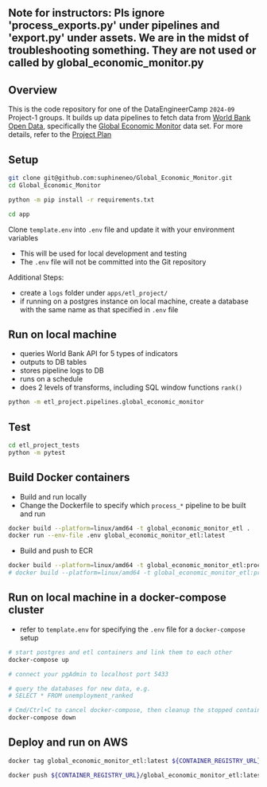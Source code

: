 ## Note for instructors: Pls ignore 'process_exports.py' under pipelines and 'export.py' under assets. We are in the midst of troubleshooting something. They are not used or called by global_economic_monitor.py

## Overview

This is the code repository for one of the DataEngineerCamp `2024-09` Project-1 groups. It builds up data pipelines to fetch data from [World Bank Open Data](https://data.worldbank.org/), specifically the [Global Economic Monitor](https://datacatalog.worldbank.org/search/dataset/0037798/Global-Economic-Monitor) data set.
For more details, refer to the [Project Plan](Project_Template.md)

## Setup

```bash
git clone git@github.com:suphineneo/Global_Economic_Monitor.git
cd Global_Economic_Monitor

python -m pip install -r requirements.txt

cd app
```

Clone `template.env` into `.env` file and update it with your environment variables
- This will be used for local development and testing
- The `.env` file will not be committed into the Git repository

Additional Steps:
- create a `logs` folder under `apps/etl_project/`
- if running on a postgres instance on local machine, create a database with the same name as that specified in `.env` file


## Run on local machine
- queries World Bank API for 5 types of indicators
- outputs to DB tables
- stores pipeline logs to DB
- runs on a schedule
- does 2 levels of transforms, including SQL window functions `rank()`

```bash
python -m etl_project.pipelines.global_economic_monitor
```


## Test
```bash
cd etl_project_tests
python -m pytest
```


## Build Docker containers
- Build and run locally
- Change the Dockerfile to specify which `process_*` pipeline to be built and run
```bash
docker build --platform=linux/amd64 -t global_economic_monitor_etl .
docker run --env-file .env global_economic_monitor_etl:latest
```

- Build and push to ECR
```bash
docker build --platform=linux/amd64 -t global_economic_monitor_etl:process_exports .
# docker build --platform=linux/amd64 -t global_economic_monitor_etl:process_unemployment .
```


## Run on local machine in a docker-compose cluster
- refer to `template.env` for specifying the `.env` file for a `docker-compose` setup
```bash
# start postgres and etl containers and link them to each other
docker-compose up

# connect your pgAdmin to localhost port 5433

# query the databases for new data, e.g.
# SELECT * FROM unemployment_ranked

# Cmd/Ctrl+C to cancel docker-compose, then cleanup the stopped containers
docker-compose down
```


## Deploy and run on AWS
```bash
docker tag global_economic_monitor_etl:latest ${CONTAINER_REGISTRY_URL}/global_economic_monitor_etl:latest

docker push ${CONTAINER_REGISTRY_URL}/global_economic_monitor_etl:latest
```
